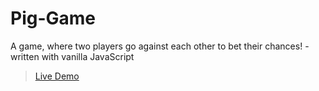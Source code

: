 # Pig-Game

A game, where two players go against each other to bet their chances! - written with vanilla JavaScript

> [Live Demo](https://aminesmaeili79.github.io/Pig-Game/)
